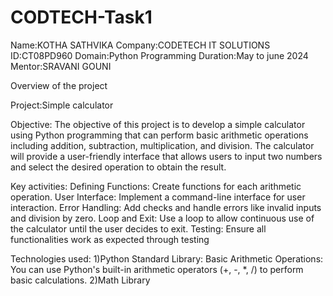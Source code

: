 # CODTECH-Task1
Name:KOTHA SATHVIKA
Company:CODETECH IT SOLUTIONS
ID:CT08PD960
Domain:Python Programming
Duration:May to june 2024
Mentor:SRAVANI GOUNI

Overview of the project

Project:Simple calculator

Objective:
The objective of this project is to develop a simple calculator using Python programming that can perform basic arithmetic operations including addition, subtraction, multiplication, and division. The calculator will provide a user-friendly interface that allows users to input two numbers and select the desired operation to obtain the result. 

Key activities:
Defining Functions: Create functions for each arithmetic operation.
User Interface: Implement a command-line interface for user interaction.
Error Handling: Add checks and handle errors like invalid inputs and division by zero.
Loop and Exit: Use a loop to allow continuous use of the calculator until the user decides to exit.
Testing: Ensure all functionalities work as expected through testing

Technologies used:
1)Python Standard Library:
Basic Arithmetic Operations: You can use Python's built-in arithmetic operators (+, -, *, /) to perform basic calculations.
2)Math Library


